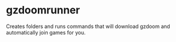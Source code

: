 # gzdoomrunner
Creates folders and runs commands that will download gzdoom and automatically join games for you.
